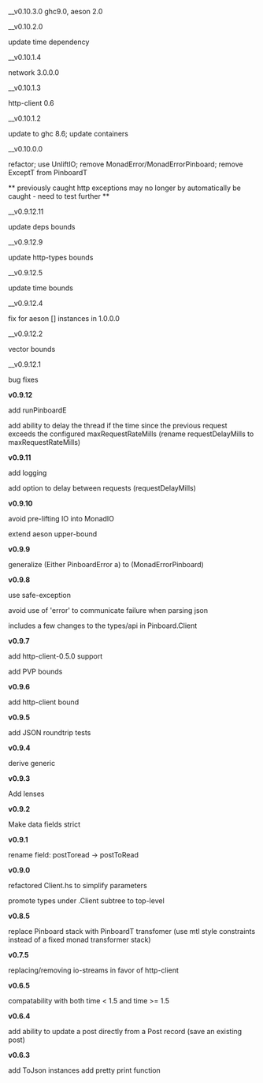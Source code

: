__v0.10.3.0
ghc9.0, aeson 2.0

__v0.10.2.0

update time dependency

__v0.10.1.4

network 3.0.0.0

__v0.10.1.3

http-client 0.6

__v0.10.1.2

update to ghc 8.6; update containers

__v0.10.0.0

refactor; use UnliftIO; remove MonadError/MonadErrorPinboard; remove ExceptT from PinboardT

** previously caught http exceptions may no longer by automatically be caught - need to test further **

__v0.9.12.11

update deps bounds

__v0.9.12.9

update http-types bounds

__v0.9.12.5

update time bounds

__v0.9.12.4

fix for aeson [] instances in 1.0.0.0

__v0.9.12.2

vector bounds

__v0.9.12.1

bug fixes 

__v0.9.12__

add runPinboardE

add ability to delay the thread if the time since the previous request exceeds the configured maxRequestRateMills (rename requestDelayMills to maxRequestRateMills)

__v0.9.11__

add logging

add option to delay between requests (requestDelayMills)

__v0.9.10__

avoid pre-lifting IO into MonadIO

extend aeson upper-bound

__v0.9.9__

generalize (Either PinboardError a) to (MonadErrorPinboard)

__v0.9.8__

use safe-exception

avoid use of 'error' to communicate failure when parsing json

includes a few changes to the types/api in Pinboard.Client

__v0.9.7__

add http-client-0.5.0 support

add PVP bounds

__v0.9.6__

add http-client bound

__v0.9.5__

add JSON roundtrip tests

__v0.9.4__

derive generic

__v0.9.3__

Add lenses

__v0.9.2__

Make data fields strict

__v0.9.1__

rename field: postToread -> postToRead

__v0.9.0__

refactored Client.hs to simplify parameters

promote types under .Client subtree to top-level

__v0.8.5__

replace Pinboard stack with PinboardT transfomer (use mtl style constraints instead of a fixed monad transformer stack)

__v0.7.5__

replacing/removing io-streams in favor of http-client

__v0.6.5__

compatability with both time < 1.5 and time >= 1.5

__v0.6.4__

add ability to update a post directly from a Post record (save an existing post)

__v0.6.3__

add ToJson instances
add pretty print function
